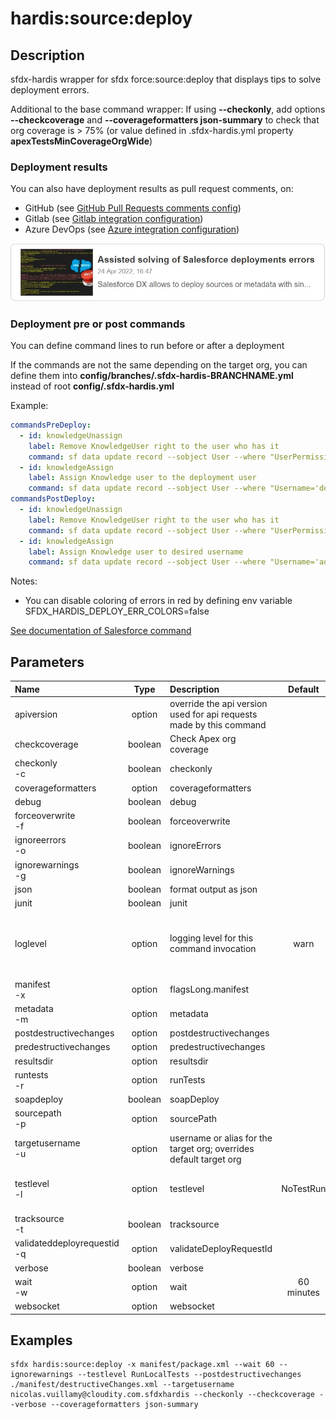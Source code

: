 <!-- This file has been generated with command 'sfdx hardis:doc:plugin:generate'. Please do not update it manually or it may be overwritten -->
# hardis:source:deploy

## Description

sfdx-hardis wrapper for sfdx force:source:deploy that displays tips to solve deployment errors.

Additional to the base command wrapper: If using **--checkonly**, add options **--checkcoverage** and **--coverageformatters json-summary** to check that org coverage is > 75% (or value defined in .sfdx-hardis.yml property **apexTestsMinCoverageOrgWide**)

### Deployment results

You can also have deployment results as pull request comments, on:

- GitHub (see [GitHub Pull Requests comments config](https://sfdx-hardis.cloudity.com/salesforce-ci-cd-setup-integration-github/))
- Gitlab (see [Gitlab integration configuration](https://sfdx-hardis.cloudity.com/salesforce-ci-cd-setup-integration-gitlab/))
- Azure DevOps (see [Azure integration configuration](https://sfdx-hardis.cloudity.com/salesforce-ci-cd-setup-integration-azure/))


[![Assisted solving of Salesforce deployments errors](https://github.com/hardisgroupcom/sfdx-hardis/raw/main/docs/assets/images/article-deployment-errors.jpg)](https://nicolas.vuillamy.fr/assisted-solving-of-salesforce-deployments-errors-47f3666a9ed0)

### Deployment pre or post commands

You can define command lines to run before or after a deployment

If the commands are not the same depending on the target org, you can define them into **config/branches/.sfdx-hardis-BRANCHNAME.yml** instead of root **config/.sfdx-hardis.yml**

Example:

```yaml
commandsPreDeploy:
  - id: knowledgeUnassign
    label: Remove KnowledgeUser right to the user who has it
    command: sf data update record --sobject User --where "UserPermissionsKnowledgeUser='true'" --values "UserPermissionsKnowledgeUser='false'" --json
  - id: knowledgeAssign
    label: Assign Knowledge user to the deployment user
    command: sf data update record --sobject User --where "Username='deploy.github@myclient.com'" --values "UserPermissionsKnowledgeUser='true'" --json
commandsPostDeploy:
  - id: knowledgeUnassign
    label: Remove KnowledgeUser right to the user who has it
    command: sf data update record --sobject User --where "UserPermissionsKnowledgeUser='true'" --values "UserPermissionsKnowledgeUser='false'" --json
  - id: knowledgeAssign
    label: Assign Knowledge user to desired username
    command: sf data update record --sobject User --where "Username='admin-yser@myclient.com'" --values "UserPermissionsKnowledgeUser='true'" --json
```

Notes:

- You can disable coloring of errors in red by defining env variable SFDX_HARDIS_DEPLOY_ERR_COLORS=false

[See documentation of Salesforce command](https://developer.salesforce.com/docs/atlas.en-us.sfdx_cli_reference.meta/sfdx_cli_reference/cli_reference_force_source.htm#cli_reference_force_source_deploy)


## Parameters

| Name                            |  Type   | Description                                                         |  Default   | Required |                                Options                                 |
|:--------------------------------|:-------:|:--------------------------------------------------------------------|:----------:|:--------:|:----------------------------------------------------------------------:|
| apiversion                      | option  | override the api version used for api requests made by this command |            |          |                                                                        |
| checkcoverage                   | boolean | Check Apex org coverage                                             |            |          |                                                                        |
| checkonly<br/>-c                | boolean | checkonly                                                           |            |          |                                                                        |
| coverageformatters              | option  | coverageformatters                                                  |            |          |                                                                        |
| debug                           | boolean | debug                                                               |            |          |                                                                        |
| forceoverwrite<br/>-f           | boolean | forceoverwrite                                                      |            |          |                                                                        |
| ignoreerrors<br/>-o             | boolean | ignoreErrors                                                        |            |          |                                                                        |
| ignorewarnings<br/>-g           | boolean | ignoreWarnings                                                      |            |          |                                                                        |
| json                            | boolean | format output as json                                               |            |          |                                                                        |
| junit                           | boolean | junit                                                               |            |          |                                                                        |
| loglevel                        | option  | logging level for this command invocation                           |    warn    |          |         trace<br/>debug<br/>info<br/>warn<br/>error<br/>fatal          |
| manifest<br/>-x                 | option  | flagsLong.manifest                                                  |            |          |                                                                        |
| metadata<br/>-m                 | option  | metadata                                                            |            |          |                                                                        |
| postdestructivechanges          | option  | postdestructivechanges                                              |            |          |                                                                        |
| predestructivechanges           | option  | predestructivechanges                                               |            |          |                                                                        |
| resultsdir                      | option  | resultsdir                                                          |            |          |                                                                        |
| runtests<br/>-r                 | option  | runTests                                                            |            |          |                                                                        |
| soapdeploy                      | boolean | soapDeploy                                                          |            |          |                                                                        |
| sourcepath<br/>-p               | option  | sourcePath                                                          |            |          |                                                                        |
| targetusername<br/>-u           | option  | username or alias for the target org; overrides default target org  |            |          |                                                                        |
| testlevel<br/>-l                | option  | testlevel                                                           | NoTestRun  |          | NoTestRun<br/>RunSpecifiedTests<br/>RunLocalTests<br/>RunAllTestsInOrg |
| tracksource<br/>-t              | boolean | tracksource                                                         |            |          |                                                                        |
| validateddeployrequestid<br/>-q | option  | validateDeployRequestId                                             |            |          |                                                                        |
| verbose                         | boolean | verbose                                                             |            |          |                                                                        |
| wait<br/>-w                     | option  | wait                                                                | 60 minutes |          |                                                                        |
| websocket                       | option  | websocket                                                           |            |          |                                                                        |

## Examples

```shell
sfdx hardis:source:deploy -x manifest/package.xml --wait 60 --ignorewarnings --testlevel RunLocalTests --postdestructivechanges ./manifest/destructiveChanges.xml --targetusername nicolas.vuillamy@cloudity.com.sfdxhardis --checkonly --checkcoverage --verbose --coverageformatters json-summary
```


